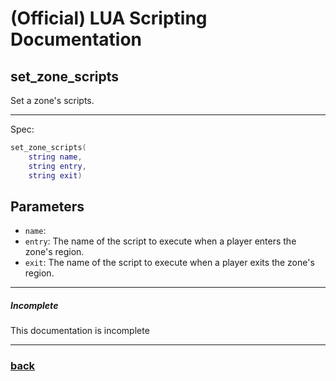 
# (Official) LUA Scripting Documentation

## set_zone_scripts

Set a zone's scripts.

___

Spec:

```lua
set_zone_scripts(
	string name,
	string entry,
	string exit)
```

## Parameters

- `name`: 
- `entry`: The name of the script to execute when a player enters the zone's region.
- `exit`: The name of the script to execute when a player exits the zone's region.

___

##### Incomplete

This documentation is incomplete

___

### [back](../zones)

